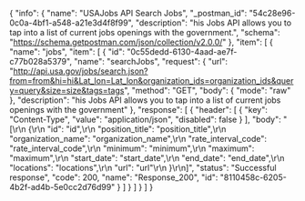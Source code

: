 {
  "info": {
    "name": "USAJobs API Search Jobs",
    "_postman_id": "54c28e96-0c0a-4bf1-a548-a21e3d4f8f99",
    "description": "his Jobs API allows you to tap into a list of current jobs openings with the government.",
    "schema": "https://schema.getpostman.com/json/collection/v2.0.0/"
  },
  "item": [
    {
      "name": "jobs",
      "item": [
        {
          "id": "0c55dedd-6130-4aad-ae7f-c77b028a5379",
          "name": "searchJobs",
          "request": {
            "url": "http://api.usa.gov/jobs/search.json?from=from&hi=hi&Lat_lon=Lat_lon&organization_ids=organization_ids&query=query&size=size&tags=tags",
            "method": "GET",
            "body": {
              "mode": "raw"
            },
            "description": "his Jobs API allows you to tap into a list of current jobs openings with the government"
          },
          "response": [
            {
              "header": [
                {
                  "key": "Content-Type",
                  "value": "application/json",
                  "disabled": false
                }
              ],
              "body": "[\r\n  {\r\n    \"id\": \"id\",\r\n    \"position_title\": \"position_title\",\r\n    \"organization_name\": \"organization_name\",\r\n    \"rate_interval_code\": \"rate_interval_code\",\r\n    \"minimum\": \"minimum\",\r\n    \"maximum\": \"maximum\",\r\n    \"start_date\": \"start_date\",\r\n    \"end_date\": \"end_date\",\r\n    \"locations\": \"locations\",\r\n    \"url\": \"url\"\r\n  }\r\n]",
              "status": "Successful response",
              "code": 200,
              "name": "Response_200",
              "id": "8110458c-6205-4b2f-ad4b-5e0cc2d76d99"
            }
          ]
        }
      ]
    }
  ]
}